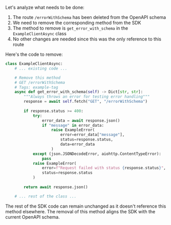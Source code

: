 Let's analyze what needs to be done:

1. The route `/errorWithSchema` has been deleted from the OpenAPI schema
2. We need to remove the corresponding method from the SDK
3. The method to remove is `get_error_with_schema` in the `ExampleClientAsync` class
4. No other changes are needed since this was the only reference to this route

Here's the code to remove:

```python:example_client_async.py
class ExampleClientAsync:
    # ... existing code ...

    # Remove this method
    # GET /errorWithSchema
    # Tags: example-tag
    async def get_error_with_schema(self) -> Dict[str, str]:
        """Always throws an error for testing error handling"""
        response = await self.fetch("GET", "/errorWithSchema")
        
        if response.status >= 400:
            try:
                error_data = await response.json()
                if "message" in error_data:
                    raise ExampleError(
                        error=error_data["message"],
                        status=response.status,
                        data=error_data
                    )
            except (json.JSONDecodeError, aiohttp.ContentTypeError):
                pass
            raise ExampleError(
                error=f"Request failed with status {response.status}",
                status=response.status
            )
        
        return await response.json()

    # ... rest of the class ...
```

The rest of the SDK code can remain unchanged as it doesn't reference this method elsewhere. The removal of this method aligns the SDK with the current OpenAPI schema.